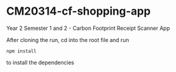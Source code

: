 # CM20314-cf-shopping-app
Year 2 Semester 1 and 2 - Carbon Footprint Receipt Scanner App

After cloning the run, cd into the root file and run
```
npm install
```
to install the dependencies
